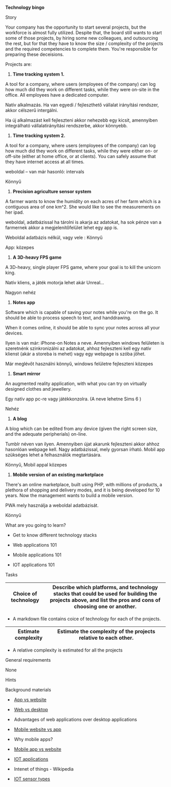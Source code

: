 **Technology bingo**

Story

Your company has the opportunity to start several projects, but the workforce is
almost fully utilized. Despite that, the board still wants to start some of
those projects, by hiring some new colleagues, and outsourcing the rest, but for
that they have to know the size / complexity of the projects and the required
competencies to complete them. You're responsible for preparing these
deceisions.

Projects are:

1.  **Time tracking system 1.**

A tool for a company, where users (employees of the company) can log how much
did they work on different tasks, while they were on-site in the office. All
employees have a dedicated computer.

Natív alkalmazás. Ha van egyedi / fejleszthető vállalat irányítási rendszer,
akkor célszerű intergálni.

Ha új alkalmazást kell fejleszteni akkor nehezebb egy kicsit, amennyiben
integrálható vállalatirányítási rendszerbe, akkor könnyebb.

1.  **Time tracking system 2.**

A tool for a company, where users (employees of the company) can log how much
did they work on different tasks, while they were either on- or off-site (either
at home office, or at clients). You can safely assume that they have internet
access at all times.

weboldal – van már hasonló: intervals

Könnyű

1.  **Precision agriculture sensor system**

A farmer wants to know the humidity on each acres of her farm which is a
contiguous area of one km\^2. She would like to see the measurements on her
ipad.

weboldal, adatbázissal ha tárolni is akarja az adatokat, ha sok pénze van a
farmernek akkor a megjelenítőfelület lehet egy app is.

Weboldal adatbázis nélkül, vagy vele : Könnyű

App: közepes

1.  **A 3D-heavy FPS game**

A 3D-heavy, single player FPS game, where your goal is to kill the unicorn king.

Natív kliens, a játék motorja lehet akár Unreal…

Nagyon nehéz

1.  **Notes app**

Software which is capable of saving your notes while you're on the go. It should
be able to process speech to text, and handdrawing.

When it comes online, it should be able to sync your notes across all your
devices.

Ilyen is van már: iPhone-on Notes a neve. Amennyiben windows felületen is
szeretnénk szinkronizálni az adatokat, ahhoz fejleszteni kell egy natív klienst
(akár a storeba is mehet) vagy egy webpage is szóba jöhet.

Már meglévőt használni könnyű, windows felületre fejleszteni közepes

1.  **Smart mirror**

An augmented reality application, with what you can try on virtually designed
clothes and jewellery.

Egy natív app pc-re vagy játékkonzolra. (A neve lehetne Sims 6 )

Nehéz

1.  **A blog**

A blog which can be edited from any device (given the right screen size, and the
adequate peripherials) on-line.

Tumblr néven van ilyen. Amennyiben újat akarunk fejleszteni akkor ahhoz
hasonlóan webpage kell. Nagy adatbázissal, mely gyorsan írható. Mobil app
szükséges lehet a felhasználók megtartására.

Könnyű, Mobil appal közepes

1.  **Mobile version of an existing marketplace**

There's an online marketplace, built using PHP, with millions of products, a
plethora of shopping and delivery modes, and it is being developed for 10 years.
Now the management wants to build a mobile version.

PWA mely használja a weboldal adatbázisát.

Könnyű

What are you going to learn?

-   Get to know different technology stacks

-   Web applications 101

-   Mobile applications 101

-   IOT applications 101

Tasks

| **Choice of technology** | Describe which platforms, and technology stacks that could be used for building the projects above, and list the pros and cons of choosing one or another. |
|--------------------------|------------------------------------------------------------------------------------------------------------------------------------------------------------|


-   A markdown file contains coice of technology for each of the projects.

| **Estimate complexity** | Estimate the complexity of the projects relative to each other. |   |
|-------------------------|-----------------------------------------------------------------|---|


-   A relative complexity is estimated for all the projects

General requirements

None

Hints

Background materials

-    [App vs
    website](https://brainhub.eu/blog/app-vs-website-which-to-develop-first/)

-    [Web vs
    desktop](https://w3-lab.com/web-development/choose-web-application-over-desktop/)

-    Advantages of web applications over desktop applications

-    [Mobile website vs
    app](https://www.hswsolutions.com/services/mobile-web-development/mobile-website-vs-apps/)

-    Why mobile apps?

-    [Mobile app vs
    website](https://www.business2community.com/mobile-apps/mobile-app-vs-mobile-website-which-is-the-better-option-02048068)

-    [IOT applications](https://www.edureka.co/blog/iot-applications/)

-    Intenet of things - Wikipedia

-    [IOT sensor
    types](https://www.finoit.com/blog/top-15-sensor-types-used-iot/)
